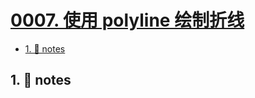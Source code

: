 # [0007. 使用 polyline 绘制折线](https://github.com/Tdahuyou/svg/tree/main/0007.%20%E4%BD%BF%E7%94%A8%20polyline%20%E7%BB%98%E5%88%B6%E6%8A%98%E7%BA%BF)

<!-- region:toc -->
- [1. 📒 notes](#1--notes)
<!-- endregion:toc -->

## 1. 📒 notes


